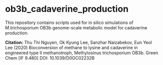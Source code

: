 # ob3b_cadaverine_production
This repository contains scripts used for in silico simulations of M.trichosporium OB3b genome-scale metabolic model for cadaverine production.

**Citation:**
Thu Thi Nguyen, Ok Kyung Lee, Sanzhar Naizabekov, Eun Yeol Lee (2020) Bioconversion of methane to lysine and cadaverine in engineered type II methanotroph, Methylosinus trichosporium OB3b. Green Chem [IF 9.480] DOI: 10.1039/D0GC02232B 
